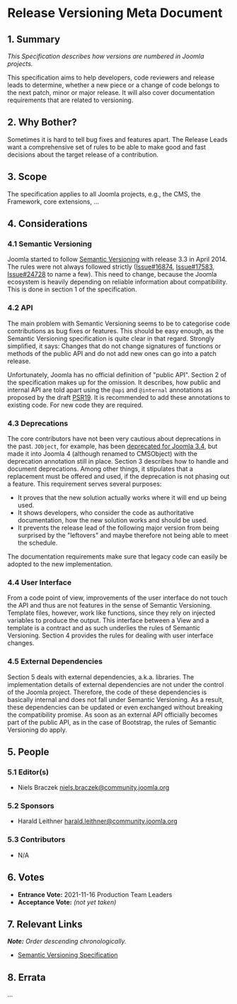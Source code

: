 # Release Versioning Meta Document

## 1. Summary

_This Specification describes how versions are numbered in Joomla projects._

This specification aims to help developers, code reviewers and release leads to determine, whether a new piece or a
change of code belongs to the next patch, minor or major release. It will also cover documentation requirements that are
related to versioning.

## 2. Why Bother?

Sometimes it is hard to tell bug fixes and features apart. The Release Leads want a comprehensive set of rules to be
able to make good and fast decisions about the target release of a contribution.

## 3. Scope

The specification applies to all Joomla projects, e.g., the CMS, the Framework, core extensions, ...

## 4. Considerations

### 4.1 Semantic Versioning

Joomla started to follow [Semantic Versioning](Semver) with release 3.3 in April 2014. The rules were not always
followed strictly ([Issue#16874](16874), [Issue#17583](17583), [Issue#24728](24728) to name a few). This need to change,
because the Joomla ecosystem is heavily depending on reliable information about compatibility. This is done in section 1
of the specification.

[Semver]: https://github.com/semver/semver/blob/master/semver.md

[24728]: https://issues.joomla.org/tracker/joomla-cms/24728

[17583]: https://github.com/joomla/joomla-cms/issues/17583

[16874]: https://github.com/joomla/joomla-cms/issues/16874

### 4.2 API

The main problem with Semantic Versioning seems to be to categorise code contributions as bug fixes or features. This
should be easy enough, as the Semantic Versioning specification is quite clear in that regard. Strongly simplified, it
says: Changes that do not change signatures of functions or methods of the public API and do not add new ones can go
into a patch release.

Unfortunately, Joomla has no official definition of "public API". Section 2 of the specification makes up for the
omission. It describes, how public and internal API are told apart using the `@api` and `@internal` annotations as
proposed by the draft [PSR19][]. It is recommended to add these annotations to existing code. For new code they are
required.

[PSR19]: https://github.com/php-fig/fig-standards/blob/master/proposed/phpdoc-tags.md

### 4.3 Deprecations

The core contributors have not been very cautious about deprecations in the past.
`JObject`, for example, has
been [deprecated for Joomla 3.4](https://github.com/joomla/joomla-cms/issues/6125#issuecomment-75035212), but made it
into Joomla 4 (although renamed to CMSObject) with the deprecation annotation still in place. Section 3 describes how to
handle and document deprecations. Among other things, it stipulates that a replacement must be offered and used, if the
deprecation is not phasing out a feature. This requirement serves several purposes:

- It proves that the new solution actually works where it will end up being used.
- It shows developers, who consider the code as authoritative documentation, how the new solution works and should be
  used.
- It prevents the release lead of the following major version from being surprised by the "leftovers" and maybe
  therefore not being able to meet the schedule.

The documentation requirements make sure that legacy code can easily be adopted to the new implementation.

### 4.4 User Interface

From a code point of view, improvements of the user interface do not touch the API and thus are not features in the
sense of Semantic Versioning. Template files, however, work like functions, since they rely on injected variables to
produce the output. This interface between a View and a template is a contract and as such underlies the rules of
Semantic Versioning. Section 4 provides the rules for dealing with user interface changes.

### 4.5 External Dependencies

Section 5 deals with external dependencies, a.k.a. libraries. The implementation details of external dependencies are
not under the control of the Joomla project. Therefore, the code of these dependencies is basically internal and does
not fall under Semantic Versioning. As a result, these dependencies can be updated or even exchanged without breaking
the compatibility promise. As soon as an external API officially becomes part of the public API, as in the case of
Bootstrap, the rules of Semantic Versioning do apply.

## 5. People

### 5.1 Editor(s)

* Niels Braczek <niels.braczek@community.joomla.org>

### 5.2 Sponsors

* Harald Leithner <harald.leithner@community.joomla.org>

### 5.3 Contributors

* N/A

## 6. Votes

* **Entrance Vote:** 2021-11-16 Production Team Leaders
* **Acceptance Vote:** _(not yet taken)_

## 7. Relevant Links

_**Note:** Order descending chronologically._

* [Semantic Versioning Specification](Semver)

## 8. Errata

...
